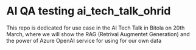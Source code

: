 # AI QA testing ai_tech_talk_ohrid 

This repo is dedicated for use case in the AI Tech Talk in Bitola on 20th March, where we will show the RAG (Retrival Augmentet Generation) and the power of Azure OpenAI service for using for our own data

